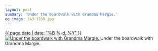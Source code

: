 ```yaml
---
layout: post
summary: 'Under the boardwalk with Grandma Margie.'
og_image: 243-1280.jpg
---
```


<p>
 <time>
  <a href="/243">
   {{ page.date | date: "%B %-d, %Y" }}
  </a>
 </time>
 <a href="/243">
  <img alt="Under the boardwalk with Grandma Margie." data-taken="12/4/2013" sizes="(min-width: 700px) 50vw, calc(100vw - 2rem)" src="{{ site.assets_url }}/243-640.jpg" srcset="{{ site.assets_url }}/243-1280.jpg 1280w, {{ site.assets_url }}/243-960.jpg 960w, {{ site.assets_url }}/243-640.jpg 640w, {{ site.assets_url }}/243-320.jpg 320w"/>
 </a>
 <span>
  Under the boardwalk with Grandma Margie.
 </span>
</p>
